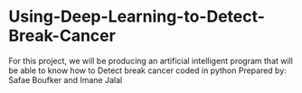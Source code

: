 # Using-Deep-Learning-to-Detect-Break-Cancer
For this project, we will be producing an artificial intelligent program that will be able to know how to Detect break cancer coded in python
Prepared by: Safae Boufker and Imane Jalal
